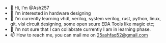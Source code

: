 - 👋 Hi, I’m @Ash257
- 👀 I’m interested in hardware designing 
- 🌱 I’m currently learning vhdl, verilog, system verilog, rust, python, linux, git. vlsi circuit designing, some open soure EDA Tools like magic etc;
- 💞️ I’m not sure that I can collabrate currently I am in learning phase.
- 📫 How to reach me, you can mail me on 25ashfaq52@gmail.com

<!---
Ash257/Ash257 is a ✨ special ✨ repository because its `README.md` (this file) appears on your GitHub profile.
You can click the Preview link to take a look at your changes.
--->
